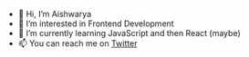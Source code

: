 - 👋 Hi, I’m Aishwarya
- 👀 I’m interested in Frontend Development
- 🌱 I’m currently learning JavaScript and then React (maybe)
- 📫 You can reach me on [Twitter](https://twitter.com/html_newbiee "Aishwarya's Twitter")


<!---
aishwarya-mali/aishwarya-mali is a ✨ special ✨ repository because its `README.md` (this file) appears on your GitHub profile.
You can click the Preview link to take a look at your changes.
--->
